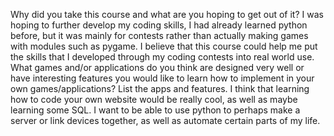 Why did you take this course and what are you hoping to get out of it?
I was hoping to further develop my coding skills, I had already learned python before, but it was mainly for contests rather than actually making games with modules such as pygame. I believe that this course could help me put the skills that I developed through my coding contests into real world use. 
What games and/or applications do you think are designed very well or have interesting features you would like to learn how to implement in your own games/applications? List the apps and features.
I think that learning how to code your own website would be really cool, as well as maybe learning some SQL. I want to be able to use python to perhaps make a server or link devices together, as well as automate certain parts of my life. 
